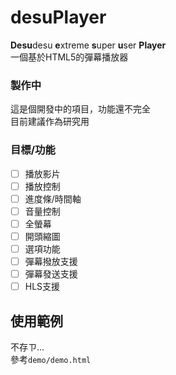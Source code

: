 desuPlayer
==========
**Desu**desu **e**xtreme **s**uper **u**ser **Player**  
一個基於HTML5的彈幕播放器

### 製作中
這是個開發中的項目，功能還不完全  
目前建議作為研究用

### 目標/功能
- [ ] 播放影片
- [ ] 播放控制
- [ ] 進度條/時間軸
- [ ] 音量控制
- [ ] 全螢幕
- [ ] 開頭縮圖
- [ ] 選項功能
- [ ] 彈幕撥放支援
- [ ] 彈幕發送支援
- [ ] HLS支援

使用範例
-------
不存ㄗ...  
參考`demo/demo.html`